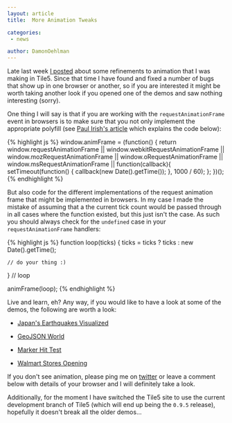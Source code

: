 ```yaml
---
layout: article
title:  More Animation Tweaks

categories:
 - news

author: DamonOehlman
---
```


Late last week [I posted](/news/animation-refinements) about some refinements to animation that I was making in Tile5.  Since that time I have found and fixed a number of bugs that show up in one browser or another, so if you are interested it might be worth taking another look if you opened one of the demos and saw nothing interesting (sorry). 

One thing I will say is that if you are working with the `requestAnimationFrame` event in browsers is to make sure that you not only implement the appropriate polyfill (see [Paul Irish's article](http://paulirish.com/2011/requestanimationframe-for-smart-animating/) which explains the code below):

{% highlight js %}
window.animFrame = (function() {
    return  window.requestAnimationFrame       || 
            window.webkitRequestAnimationFrame || 
            window.mozRequestAnimationFrame    || 
            window.oRequestAnimationFrame      || 
            window.msRequestAnimationFrame     || 
            function(callback){
                setTimeout(function() {
                    callback(new Date().getTime());
                }, 1000 / 60);
            };
})();
{% endhighlight %}

But also code for the different implementations of the request animation frame that might be implemented in browsers.  In my case I made the mistake of assuming that a the current tick count would be passed through in all cases where the function existed, but this just isn't the case.  As such you should always check for the `undefined` case in your `requestAnimationFrame` handlers:

{% highlight js %}
function loop(ticks) {
	ticks = ticks ? ticks : new Date().getTime();
	
	// do your thing :)
} // loop

animFrame(loop);
{% endhighlight %}

Live and learn, eh?  Any way, if you would like to have a look at some of the demos, the following are worth a look:

- [Japan's Earthquakes Visualized](/demos/run/#!/visualization-earthquakes?controls=visualization-earthquakes&version=dev) 

- [GeoJSON World](/demos/run/#!/geojson-world?controls=geojson-world&version=dev)

- [Marker Hit Test](/demos/run/#!/marker-hit-test?controls=&version=dev)

- [Walmart Stores Opening](/demos/run/#!/visualization-walmart?controls=visualization-walmart&version=)

If you don't see animation, please ping me on [twitter](http://twitter.com/DamonOehlman) or leave a comment below with details of your browser and I will definitely take a look.

Additionally, for the moment I have switched the Tile5 site to use the current development branch of Tile5 (which will end up being the `0.9.5` release), hopefully it doesn't break all the older demos...